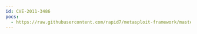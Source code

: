 ```yaml
---
id: CVE-2011-3486
pocs:
  - https://raw.githubusercontent.com/rapid7/metasploit-framework/master/modules/auxiliary/dos/scada/beckhoff_twincat.rb
---
```

